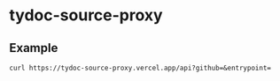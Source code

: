 # tydoc-source-proxy

## Example

```
curl https://tydoc-source-proxy.vercel.app/api?github=&entrypoint=
```